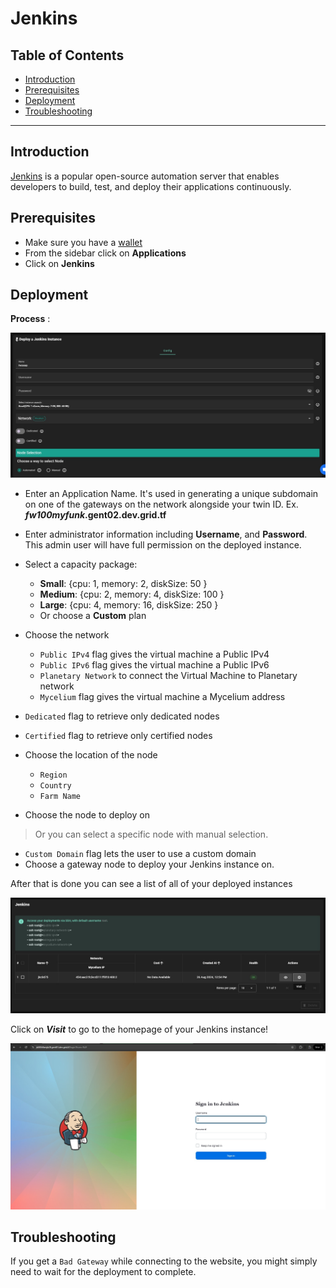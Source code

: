 <h1> Jenkins </h1>

<h2>Table of Contents</h2>

- [Introduction](#introduction)
- [Prerequisites](#prerequisites)
- [Deployment](#deployment)
- [Troubleshooting](#troubleshooting)

***

## Introduction

[Jenkins](https://www.jenkins.io/) is a popular open-source automation server that enables developers to build, test, and deploy their applications continuously.

## Prerequisites

- Make sure you have a [wallet](../wallet_connector.md)
- From the sidebar click on **Applications**
- Click on **Jenkins**

## Deployment

__Process__ :

![ ](./img/solutions_jenkins1.png)

- Enter an Application Name. It's used in generating a unique subdomain on one of the gateways on the network alongside your twin ID. Ex. ***fw100myfunk*.gent02.dev.grid.tf**

- Enter administrator information including **Username**, and **Password**. This admin user will have full permission on the deployed instance.

- Select a capacity package:
    - **Small**: {cpu: 1, memory: 2, diskSize: 50 }
    - **Medium**: {cpu: 2, memory: 4, diskSize: 100 }
    - **Large**: {cpu: 4, memory: 16, diskSize: 250 }
    - Or choose a **Custom** plan
- Choose the network
   - `Public IPv4` flag gives the virtual machine a Public IPv4
   - `Public IPv6` flag gives the virtual machine a Public IPv6
   - `Planetary Network` to connect the Virtual Machine to Planetary network
   - `Mycelium` flag gives the virtual machine a Mycelium address
- `Dedicated` flag to retrieve only dedicated nodes 
- `Certified` flag to retrieve only certified nodes 
- Choose the location of the node
   - `Region`
   - `Country`
   - `Farm Name`

- Choose the node to deploy on
> Or you can select a specific node with manual selection.
- `Custom Domain` flag lets the user to use a custom domain
- Choose a gateway node to deploy your Jenkins instance on.


After that is done you can see a list of all of your deployed instances

![ ](./img/jenkins2.png)

Click on ***Visit*** to go to the homepage of your Jenkins instance!

![ ](./img/jenkins3.png)

## Troubleshooting

If you get a `Bad Gateway` while connecting to the website, you might simply need to wait for the deployment to complete.